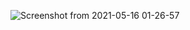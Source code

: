 ![Screenshot from 2021-05-16 01-26-57](https://user-images.githubusercontent.com/80582110/118378055-3fa7d000-b5e6-11eb-9dc7-4cf38a7144e9.png)



